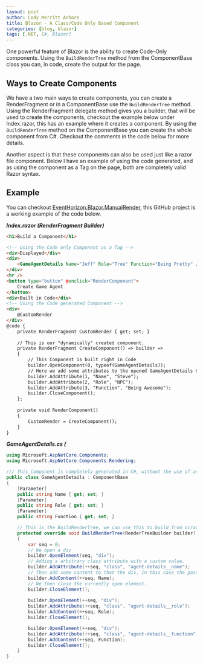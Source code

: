 ```yaml
---
layout: post
author: Cody Merritt Anhorn
title: Blazor - A Class/Code Only Based Component
categories: [blog, blazor]
tags: [.NET, C#, Blazor]
---
```


One powerful feature of Blazor is the ability to create Code-Only components. Using the <code>BuildRenderTree</code> method from the ComponentBase class you can, in code, create the output for the page.

## Ways to Create Components

We have a two main ways to create components, you can create a RenderFragment or in a ComponentBase use the <code>BuildRenderTree</code> method. Using the RenderFragment delegate method gives you a builder, that will be used to create the components, checkout the example below under Index.razor, this has an example where it creates a component. By using the <code>BuildRenderTree</code> method on the ComponentBase you can create the whole component from C#. Checkout the comments in the code below for more details.

Another aspect is that these components can also be used just like a razor file component. Below I have an example of using the code generated, and as using the component as a Tag on the page, both are completely valid Razor syntax.

## Example 

You can checkout <a href="https://github.com/canhorn/EventHorizon.Blazor.ManualRender" target="_blank">EventHorizon.Blazor.ManualRender</a>, this GitHub project is a working example of the code below. 

***Index.razor (RenderFragment Builder)***
~~~ html
<h1>Build a Component</h1>

<!-- Using the Code only Component as a Tag -->
<div>Displayed</div>
<div>
    <GameAgentDetails Name="Jeff" Role="Tree" Function="Being Pretty" />
</div>
<hr />
<button type="button" @onclick="RenderComponent">
    Create Game Agent
</button>
<div>Built in Code</div>
<!-- Using the Code generated Component -->
<div>
    @CustomRender
</div>
@code {
    private RenderFragment CustomRender { get; set; }
    
    // This is our "dynamically" created component.
    private RenderFragment CreateComponent() => builder =>
    {
        // This Component is built right in Code
        builder.OpenComponent(0, typeof(GameAgentDetails));
        // Here we add some attributes to the opened GameAgentDetails Component
        builder.AddAttribute(1, "Name", "Steve");
        builder.AddAttribute(2, "Role", "NPC");
        builder.AddAttribute(3, "Function", "Being Awesome");
        builder.CloseComponent();
    };    
    
    private void RenderComponent()
    {
        CustomRender = CreateComponent();
    }
}
~~~

***GameAgentDetails.cs (***
~~~ csharp
using Microsoft.AspNetCore.Components;
using Microsoft.AspNetCore.Components.Rendering;

/// This Component is completely generated in C#, without the use of any .razor file.
public class GameAgentDetails : ComponentBase
{
    [Parameter]
    public string Name { get; set; }
    [Parameter]
    public string Role { get; set; }
    [Parameter]
    public string Function { get; set; }

    // This is the BuildRenderTree, we can use this to build from scratch the HTML that will be placed on the page.
    protected override void BuildRenderTree(RenderTreeBuilder builder)
    {
        var seq = 0;
        // We open a div
        builder.OpenElement(seq, "div");
        // Adding a arbitrary class attribute with a custom value.
        builder.AddAttribute(++seq, "class", "agent-details__name");
        // Then add some content to that the div, in this case the passed in Name parameter.
        builder.AddContent(++seq, Name);
        // We then close the currently open element.
        builder.CloseElement();
        
        builder.OpenElement(++seq, "div");
        builder.AddAttribute(++seq, "class", "agent-details__role");
        builder.AddContent(++seq, Role);
        builder.CloseElement();

        builder.OpenElement(++seq, "div");
        builder.AddAttribute(++seq, "class", "agent-details__function");
        builder.AddContent(++seq, Function);
        builder.CloseElement();
    }
}
~~~